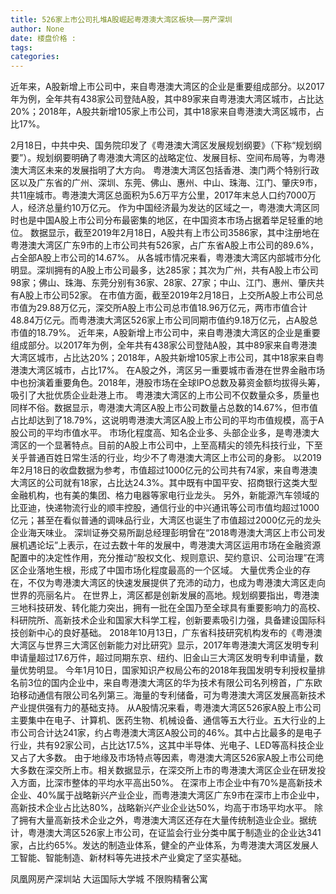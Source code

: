 ```yaml
---
title: 526家上市公司扎堆A股崛起粤港澳大湾区板块——房产深圳
author: None
date: 楼盘价格 : 
tags: 
categories: 
---
```

近年来，A股新增上市公司中，来自粤港澳大湾区的企业是重要组成部分。以2017年为例，全年共有438家公司登陆A股，其中89家来自粤港澳大湾区城市，占比达20%；2018年，A股共新增105家上市公司，其中18家来自粤港澳大湾区城市，占比17%。
<!-- more -->
2月18日，中共中央、国务院印发了《粤港澳大湾区发展规划纲要》（下称“规划纲要”）。规划纲要明确了粤港澳大湾区的战略定位、发展目标、空间布局等，为粤港澳大湾区未来的发展指明了大方向。
粤港澳大湾区包括香港、澳门两个特别行政区以及广东省的广州、深圳、东莞、佛山、惠州、中山、珠海、江门、肇庆9市，共11座城市。粤港澳大湾区总面积为5.6万平方公里，2017年末总人口约7000万人，经济总量约10万亿元。
作为中国经济最为发达的区域之一，粤港澳大湾区同时也是中国A股上市公司分布最密集的地区，在中国资本市场占据着举足轻重的地位。
数据显示，截至2019年2月18日，A股共有上市公司3586家，其中注册地在粤港澳大湾区广东9市的上市公司共有526家，占广东省A股上市公司的89.6%，占全部A股上市公司的14.67%。
从各城市情况来看，粤港澳大湾区内部城市分化明显。深圳拥有的A股上市公司最多，达285家；其次为广州，共有A股上市公司98家；佛山、珠海、东莞分别有36家、28家、27家；中山、江门、惠州、肇庆共有A股上市公司52家。
在市值方面，截至2019年2月18日，上交所A股上市公司总市值为29.88万亿元，深交所A股上市公司总市值18.96万亿元，两市市值合计48.84万亿元。而粤港澳大湾区526家上市公司同期市值约9.18万亿元，占A股总市值的18.79%。
近年来，A股新增上市公司中，来自粤港澳大湾区的企业是重要组成部分。以2017年为例，全年共有438家公司登陆A股，其中89家来自粤港澳大湾区城市，占比达20%；2018年，A股共新增105家上市公司，其中18家来自粤港澳大湾区城市，占比17%。
在A股之外，湾区另一重要城市香港在世界金融市场中也扮演着重要角色。2018年，港股市场在全球IPO总数及募资金额均拔得头筹，吸引了大批优质企业赴港上市。
粤港澳大湾区的上市公司不仅数量众多，质量也同样不俗。数据显示，粤港澳大湾区A股上市公司数量占总数的14.67%，但市值占比却达到了18.79%，这说明粤港澳大湾区A股上市公司的平均市值规模，高于A股公司的平均市值水平。
市场化程度高、知名企业多、头部企业多，是粤港澳大湾区的一个显著特点。目前的A股上市公司中，上至高精尖的领先科技行业，下至关乎普通百姓日常生活的行业，均少不了粤港澳大湾区上市公司的身影。
以2019年2月18日的收盘数据为参考，市值超过1000亿元的公司共有74家，来自粤港澳大湾区的公司就有18家，占比达24.3%。其中既有中国平安、招商银行这类大型金融机构，也有美的集团、格力电器等家电行业龙头。
另外，新能源汽车领域的比亚迪，快递物流行业的顺丰控股，通信行业的中兴通讯等公司市值均超过1000亿元；甚至在看似普通的调味品行业，大湾区也诞生了市值超过2000亿元的龙头企业海天味业。
深圳证券交易所副总经理彭明曾在“2018粤港澳大湾区上市公司发展机遇论坛”上表示，在过去数十年的发展中，粤港澳大湾区运用市场在金融资源配置中的决定性作用，充分推动“股权文化、规则意识、契约意识、公司治理”在湾区企业落地生根，形成了中国市场化程度最高的一个区域。
大量优秀企业的存在，不仅为粤港澳大湾区的快速发展提供了充沛的动力，也成为粤港澳大湾区走向世界的亮丽名片。
在世界上，湾区都是创新发展的高地。规划纲要指出，粤港澳三地科技研发、转化能力突出，拥有一批在全国乃至全球具有重要影响力的高校、科研院所、高新技术企业和国家大科学工程，创新要素吸引力强，具备建设国际科技创新中心的良好基础。
2018年10月13日，广东省科技研究机构发布的《粤港澳大湾区与世界三大湾区创新能力对比研究》显示，2017年粤港澳大湾区发明专利申请量超过17.6万件，超过同期东京、纽约、旧金山三大湾区发明专利申请量，数量优势明显。
今年1月10日，国家知识产权局公布的2018年我国发明专利授权量排名前3位的国内企业中，来自粤港澳大湾区的华为技术有限公司名列榜首，广东欧珀移动通信有限公司名列第三。海量的专利储备，可为粤港澳大湾区发展高新技术产业提供强有力的基础支持。
从A股情况来看，粤港澳大湾区526家A股上市公司主要集中在电子、计算机、医药生物、机械设备、通信等五大行业。五大行业的上市公司合计达241家，约占粤港澳大湾区A股公司的46%。其中占比最多的是电子行业，共有92家公司，占比达17.5%，这其中半导体、光电子、LED等高科技企业又占了大多数。
由于地缘及市场特点等因素，粤港澳大湾区526家A股上市公司绝大多数在深交所上市。相关数据显示，在深交所上市的粤港澳大湾区企业在研发投入方面，比深市整体的平均水平高出50%。
在深市上市企业中有70%是高新技术企业、40%属于战略新兴产业企业，而粤港澳大湾区广东9市在深市上市企业中，高新技术企业占比达80%，战略新兴产业企业达50%，均高于市场平均水平。
除了拥有大量高新技术企业之外，粤港澳大湾区还存在大量传统制造业企业。据统计，粤港澳大湾区526家上市公司，在证监会行业分类中属于制造业的企业达341家，占比约65%。发达的制造业体系，健全的产业体系，为粤港澳大湾区发展人工智能、智能制造、新材料等先进技术产业奠定了坚实基础。
                        
                        
                        
                        
                                        
                    
                    
                
                    
                    
                    
                
                    
                
凤凰网房产深圳站
大运国际大学城
不限购精奢公寓
	                        
	                    
	                        
	                    
